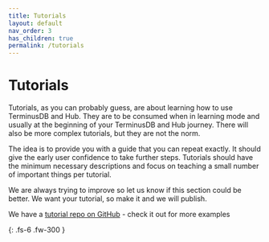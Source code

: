 ```yaml
---
title: Tutorials
layout: default
nav_order: 3
has_children: true
permalink: /tutorials
---
```

# Tutorials

Tutorials, as you can probably guess, are about learning how to use TerminusDB and Hub. They are to be consumed when in learning mode and usually at the beginning of your TerminusDB and Hub journey. There will also be more complex tutorials, but they are not the norm. 

The idea is to provide you with a guide that you can repeat exactly. It should give the early user confidence to take further steps. Tutorials should have the minimum necessary descriptions and focus on teaching a small number of important things per tutorial. 

We are always trying to improve so let us know if this section could be better. We want your tutorial, so make it and we will publish. 

We have a [tutorial repo on GitHub](https://github.com/terminusdb/terminusdb-tutorials) - check it out for more examples

{: .fs-6 .fw-300 }